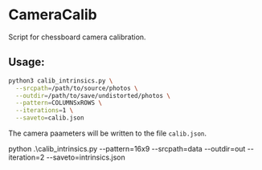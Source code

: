 # CameraCalib

Script for chessboard camera calibration. 

## Usage:
```bash
python3 calib_intrinsics.py \
  --srcpath=/path/to/source/photos \
  --outdir=/path/to/save/undistorted/photos \
  --pattern=COLUMNSxROWS \
  --iterations=1 \
  --saveto=calib.json
```

The camera paameters will be written to the file `calib.json`. 

python .\calib_intrinsics.py --pattern=16x9 --srcpath=data --outdir=out --iteration=2 --saveto=intrinsics.json
